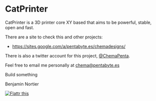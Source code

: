 # CatPrinter

CatPrinter is a 3D printer core XY based that aims to be powerful, stable, open and fast.

There are a site to check this and other projects:

 * https://sites.google.com/a/pentabyte.es/chemadesigns/

There is also a twitter account for this project, [@ChemaPenta](http://www.twitter.com/ChemaPenta).

Feel free to email me personally at chema@pentabyte.es

Build something

Benjamin Nortier

[![Flattr this][2]][1]

[1]: http://flattr.com/thing/1403970/Chema-open-designs
[2]: http://api.flattr.com/button/button-static-50x60.png

